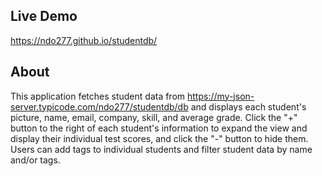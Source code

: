 ## Live Demo

https://ndo277.github.io/studentdb/

## About

This application fetches student data from https://my-json-server.typicode.com/ndo277/studentdb/db
and displays each student's picture, name, email, company, skill, and average grade.
Click the "+" button to the right of each student's information to expand the view
and display their individual test scores, and click the "-" button to hide them.
Users can add tags to individual students and filter student data by name and/or tags.
